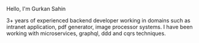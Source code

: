 Hello, I'm Gurkan Sahin

3+ years of experienced backend developer working in domains such as intranet application, pdf generator, image processor systems. I have been working with microservices, graphql, ddd and cqrs techniques.
